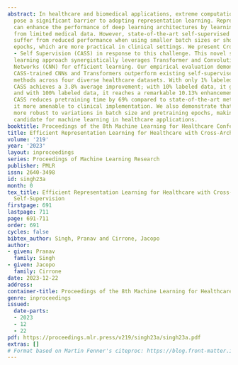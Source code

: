 ```yaml
---
abstract: In healthcare and biomedical applications, extreme computational requirements
  pose a significant barrier to adopting representation learning. Representation learning
  can enhance the performance of deep learning architectures by learning useful priors
  from limited medical data. However, state-of-the-art self-supervised techniques
  suffer from reduced performance when using smaller batch sizes or shorter pretraining
  epochs, which are more practical in clinical settings. We present Cross Architectural
  - Self Supervision (CASS) in response to this challenge. This novel siamese self-supervised
  learning approach synergistically leverages Transformer and Convolutional Neural
  Networks (CNN) for efficient learning. Our empirical evaluation demonstrates that
  CASS-trained CNNs and Transformers outperform existing self-supervised learning
  methods across four diverse healthcare datasets. With only 1% labeled data for finetuning,
  CASS achieves a 3.8% average improvement; with 10% labeled data, it gains 5.9%;
  and with 100% labeled data, it reaches a remarkable 10.13% enhancement. Notably,
  CASS reduces pretraining time by 69% compared to state-of-the-art methods, making
  it more amenable to clinical implementation. We also demonstrate that CASS is considerably
  more robust to variations in batch size and pretraining epochs, making it a suitable
  candidate for machine learning in healthcare applications.
booktitle: Proceedings of the 8th Machine Learning for Healthcare Conference
title: Efficient Representation Learning for Healthcare with Cross-Architectural Self-Supervision
volume: '219'
year: '2023'
layout: inproceedings
series: Proceedings of Machine Learning Research
publisher: PMLR
issn: 2640-3498
id: singh23a
month: 0
tex_title: Efficient Representation Learning for Healthcare with Cross-Architectural
  Self-Supervision
firstpage: 691
lastpage: 711
page: 691-711
order: 691
cycles: false
bibtex_author: Singh, Pranav and Cirrone, Jacopo
author:
- given: Pranav
  family: Singh
- given: Jacopo
  family: Cirrone
date: 2023-12-22
address:
container-title: Proceedings of the 8th Machine Learning for Healthcare Conference
genre: inproceedings
issued:
  date-parts:
  - 2023
  - 12
  - 22
pdf: https://proceedings.mlr.press/v219/singh23a/singh23a.pdf
extras: []
# Format based on Martin Fenner's citeproc: https://blog.front-matter.io/posts/citeproc-yaml-for-bibliographies/
---
```

